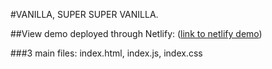 #VANILLA, SUPER SUPER VANILLA. 

##View demo deployed through Netlify: 
([link to netlify demo](https://cgcreatexyz-bjs-boilerplate-vanilla.netlify.app/))

###3 main files: index.html, index.js, index.css
